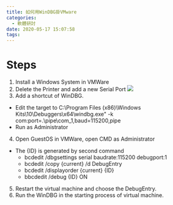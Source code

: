 ```yaml
---
title: 如何用WinDBG掛VMware 
categories:
  - 軟體研討
date: 2020-05-17 15:07:58
tags:
---
```

<!-- more -->
# Steps

1. Install a Windows System in VMWare
2. Delete the Printer and add a new Serial Port
  ![](https://i.imgur.com/Ir7IidC.jpg)
3. Add a shortcut of WinDBG.
- Edit the target to C:\Program Files (x86)\Windows Kits\10\Debuggers\x64\windbg.exe" -k com:port=\.\pipe\com_1,baud=115200,pipe
- Run as Administrator
4. Open GuestOS in VMWare, open CMD as Administrator
- The {ID} is generated by second command
  - bcdedit /dbgsettings serial baudrate:115200 debugport:1
  - bcdedit /copy {current} /d DebugEntry
  - bcdedit /displayorder {current} {ID}
  - bbcdedit /debug {ID} ON
5. Restart the virtual machine and choose the DebugEntry.
6. Run the WinDBG in the starting process of virtual machine.

